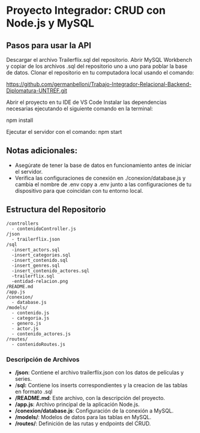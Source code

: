# Proyecto Integrador: CRUD con Node.js y MySQL

## Pasos para usar la API

Descargar el archivo Trailerflix.sql del repositorio.
Abrir MySQL Workbench y copiar de los archivos .sql del repositorio uno a uno para poblar la base de datos.
Clonar el repositorio en tu computadora local usando el comando:

https://github.com/germanbelloni/Trabajo-Integrador-Relacional-Backend-Diplomatura-UNTREF.git

Abrir el proyecto en tu IDE de VS Code
Instalar las dependencias necesarias ejecutando el siguiente comando en la terminal:

npm install

Ejecutar el servidor con el comando: npm start

## Notas adicionales:

- Asegúrate de tener la base de datos en funcionamiento antes de iniciar el servidor.
- Verifica las configuraciones de conexión en ./conexion/database.js y cambia el nombre de .env copy a .env junto a las configuraciones de tu dispositivo para que coincidan con tu entorno local.

## Estructura del Repositorio

```plaintext
/controllers
  - contenidoController.js
/json
  - trailerflix.json
/sql
  -insert_actors.sql
  -insert_categories.sql
  -insert_contenido.sql
  -insert_genres.sql
  -insert_contenido_actores.sql
  -trailerflix.sql
  -entidad-relacion.png
/README.md
/app.js
/conexion/
  - database.js
/models/
  - contenido.js
  - categoria.js
  - genero.js
  - actor.js
  - contenido_actores.js
/routes/
  - contenidoRoutes.js
```

### Descripción de Archivos

- **/json**: Contiene el archivo trailerflix.json con los datos de películas y series.
- /**sql:** Contiene los inserts correspondientes y la creacion de las tablas en formato .sql
- **/README.md**: Este archivo, con la descripción del proyecto.
- **/app.js**: Archivo principal de la aplicación Node.js.
- **/conexion/database.js**: Configuración de la conexión a MySQL.
- **/models/**: Modelos de datos para las tablas en MySQL.
- **/routes/**: Definición de las rutas y endpoints del CRUD.
